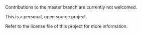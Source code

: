 Contributions to the master branch are currently not welcomed. 

This is a personal, open source project. 

Refer to the license file of this project for more information.
